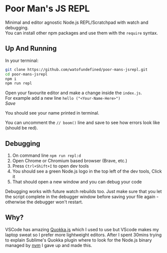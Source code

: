 # Poor Man's JS REPL

Minimal and editor agnostic Node.js REPL/Scratchpad with watch and debugging.  
You can install other npm packages and use them with the `require` syntax.

## Up And Running

In your terminal:

``` sh
git clone https://github.com/watofundefined/poor-mans-jsrepl.git
cd poor-mans-jsrepl
npm i
npm run repl
```

Open your favourite editor and make a change inside the `index.js`.  
For example add a new line `hello ("<Your-Name-Here>")`  
*Save*

You should see your name printed in terminal.

You can uncomment the `// boom()` line and save to see how errors look like (should be red).

## Debugging

1. On command line `npm run repl:d`
2. Open Chrome or Chromium based browser (Brave, etc.)
3. Press `Ctrl+Shift+I` to open dev tools
4. You should see a green Node.js logo in the top left of the dev tools, Click it
5. That should open a new window and you can debug your code

Debugging works with future watch rebuilds too.
Just make sure that you let the script complete in the debugger window before saving your file again - otherwise the debugger won't restart.

## Why?

VSCode has amazing [Quokka.js](https://github.com/wallabyjs/quokka) which I used to use but VScode makes my laptop sweat so I prefer more lightweight editors.
After I spent 30mins trying to explain Sublime's Quokka plugin where to look for the Node.js binary managed by [nvm](https://github.com/nvm-sh/nvm) I gave up and made this.
